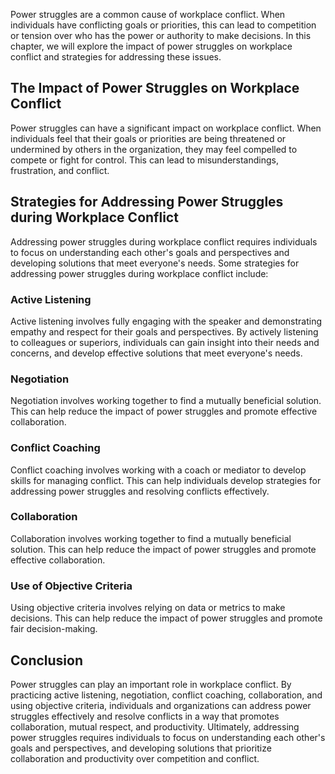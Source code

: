 

Power struggles are a common cause of workplace conflict. When individuals have conflicting goals or priorities, this can lead to competition or tension over who has the power or authority to make decisions. In this chapter, we will explore the impact of power struggles on workplace conflict and strategies for addressing these issues.

## The Impact of Power Struggles on Workplace Conflict

Power struggles can have a significant impact on workplace conflict. When individuals feel that their goals or priorities are being threatened or undermined by others in the organization, they may feel compelled to compete or fight for control. This can lead to misunderstandings, frustration, and conflict.

## Strategies for Addressing Power Struggles during Workplace Conflict

Addressing power struggles during workplace conflict requires individuals to focus on understanding each other's goals and perspectives and developing solutions that meet everyone's needs. Some strategies for addressing power struggles during workplace conflict include:

### Active Listening

Active listening involves fully engaging with the speaker and demonstrating empathy and respect for their goals and perspectives. By actively listening to colleagues or superiors, individuals can gain insight into their needs and concerns, and develop effective solutions that meet everyone's needs.

### Negotiation

Negotiation involves working together to find a mutually beneficial solution. This can help reduce the impact of power struggles and promote effective collaboration.

### Conflict Coaching

Conflict coaching involves working with a coach or mediator to develop skills for managing conflict. This can help individuals develop strategies for addressing power struggles and resolving conflicts effectively.

### Collaboration

Collaboration involves working together to find a mutually beneficial solution. This can help reduce the impact of power struggles and promote effective collaboration.

### Use of Objective Criteria

Using objective criteria involves relying on data or metrics to make decisions. This can help reduce the impact of power struggles and promote fair decision-making.

## Conclusion

Power struggles can play an important role in workplace conflict. By practicing active listening, negotiation, conflict coaching, collaboration, and using objective criteria, individuals and organizations can address power struggles effectively and resolve conflicts in a way that promotes collaboration, mutual respect, and productivity. Ultimately, addressing power struggles requires individuals to focus on understanding each other's goals and perspectives, and developing solutions that prioritize collaboration and productivity over competition and conflict.
